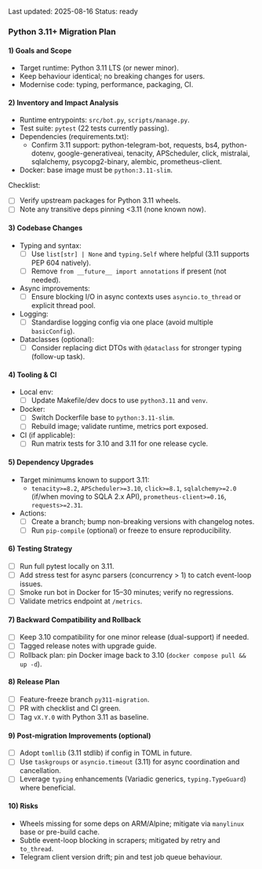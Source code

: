 Last updated: 2025-08-16
Status: ready

### Python 3.11+ Migration Plan

#### 1) Goals and Scope
- Target runtime: Python 3.11 LTS (or newer minor).
- Keep behaviour identical; no breaking changes for users.
- Modernise code: typing, performance, packaging, CI.

#### 2) Inventory and Impact Analysis
- Runtime entrypoints: `src/bot.py`, `scripts/manage.py`.
- Test suite: `pytest` (22 tests currently passing).
- Dependencies (requirements.txt):
  - Confirm 3.11 support: python-telegram-bot, requests, bs4, python-dotenv, google-generativeai, tenacity, APScheduler, click, mistralai, sqlalchemy, psycopg2-binary, alembic, prometheus-client.
- Docker: base image must be `python:3.11-slim`.

Checklist:
- [ ] Verify upstream packages for Python 3.11 wheels.
- [ ] Note any transitive deps pinning <3.11 (none known now).

#### 3) Codebase Changes
- Typing and syntax:
  - [ ] Use `list[str] | None` and `typing.Self` where helpful (3.11 supports PEP 604 natively).
  - [ ] Remove `from __future__ import annotations` if present (not needed).
- Async improvements:
  - [ ] Ensure blocking I/O in async contexts uses `asyncio.to_thread` or explicit thread pool.
- Logging:
  - [ ] Standardise logging config via one place (avoid multiple `basicConfig`).
- Dataclasses (optional):
  - [ ] Consider replacing dict DTOs with `@dataclass` for stronger typing (follow-up task).

#### 4) Tooling & CI
- Local env:
  - [ ] Update Makefile/dev docs to use `python3.11` and `venv`.
- Docker:
  - [ ] Switch Dockerfile base to `python:3.11-slim`.
  - [ ] Rebuild image; validate runtime, metrics port exposed.
- CI (if applicable):
  - [ ] Run matrix tests for 3.10 and 3.11 for one release cycle.

#### 5) Dependency Upgrades
- Target minimums known to support 3.11:
  - `tenacity>=8.2`, `APScheduler>=3.10`, `click>=8.1`, `sqlalchemy>=2.0` (if/when moving to SQLA 2.x API), `prometheus-client>=0.16`, `requests>=2.31`.
- Actions:
  - [ ] Create a branch; bump non-breaking versions with changelog notes.
  - [ ] Run `pip-compile` (optional) or freeze to ensure reproducibility.

#### 6) Testing Strategy
- [ ] Run full pytest locally on 3.11.
- [ ] Add stress test for async parsers (concurrency > 1) to catch event-loop issues.
- [ ] Smoke run bot in Docker for 15–30 minutes; verify no regressions.
- [ ] Validate metrics endpoint at `/metrics`.

#### 7) Backward Compatibility and Rollback
- [ ] Keep 3.10 compatibility for one minor release (dual-support) if needed.
- [ ] Tagged release notes with upgrade guide.
- [ ] Rollback plan: pin Docker image back to 3.10 (`docker compose pull && up -d`).

#### 8) Release Plan
- [ ] Feature-freeze branch `py311-migration`.
- [ ] PR with checklist and CI green.
- [ ] Tag `vX.Y.0` with Python 3.11 as baseline.

#### 9) Post‑migration Improvements (optional)
- [ ] Adopt `tomllib` (3.11 stdlib) if config in TOML in future.
- [ ] Use `taskgroups` or `asyncio.timeout` (3.11) for async coordination and cancellation.
- [ ] Leverage `typing` enhancements (Variadic generics, `typing.TypeGuard`) where beneficial.

#### 10) Risks
- Wheels missing for some deps on ARM/Alpine; mitigate via `manylinux` base or pre-build cache.
- Subtle event-loop blocking in scrapers; mitigated by retry and `to_thread`.
- Telegram client version drift; pin and test job queue behaviour.
